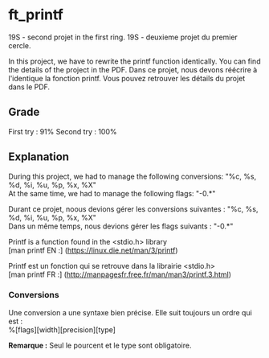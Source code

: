 # ft_printf
19S - second projet in the first ring.
19S - deuxieme projet du premier cercle.

In this project, we have to rewrite the printf function identically.
You can find the details of the project in the PDF.
Dans ce projet, nous devons réécrire à l'identique la fonction printf.
Vous pouvez retrouver les détails du projet dans le PDF.

## Grade

First try : 91%
Second try : 100%

## Explanation

During this project, we had to manage the following conversions: "%c, %s, %d, %i, %u, %p, %x, %X"  
At the same time, we had to manage the following flags: "-0.*"  
  
Durant ce projet, noous devions gérer les conversions suivantes : "%c, %s, %d, %i, %u, %p, %x, %X"  
Dans un même temps, nous devions gérer les flags suivants : "-0.*"  
  
Printf is a function found in the <stdio.h> library  
[man printf EN :] (https://linux.die.net/man/3/printf)  
  
Printf est un fonction qui se retrouve dans la librairie <stdio.h>  
[man printf FR :] (http://manpagesfr.free.fr/man/man3/printf.3.html)  
  
### Conversions

Une conversion a une syntaxe bien précise. Elle suit toujours un ordre qui est :  
%[flags][width][precision][type]  
  
**Remarque :** Seul le pourcent et le type sont obligatoire.  



